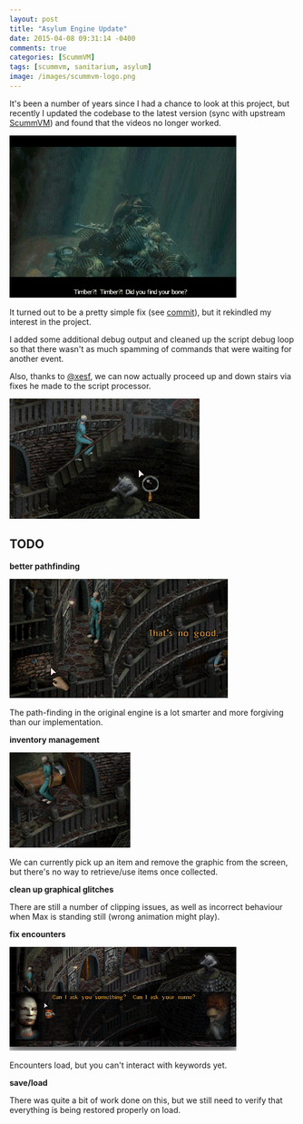 ```yaml
---
layout: post
title: "Asylum Engine Update"
date: 2015-04-08 09:31:14 -0400
comments: true
categories: [ScummVM]
tags: [scummvm, sanitarium, asylum]
image: /images/scummvm-logo.png
---
```


It's been a number of years since I had a chance to look at this project, but recently I updated the codebase to the latest version (sync with upstream [ScummVM](https://github.com/scummvm/scummvm)) and found that the videos no longer worked.

![](/images/20150408-004.png)

It turned out to be a pretty simple fix (see [commit](https://github.com/alexbevi/scummvm/commit/1ed45a5802a7ab9603aa72f8e18196e980657c23)), but it rekindled my interest in the project.

<!-- more -->

I added some additional debug output and cleaned up the script debug loop so that there wasn't as much spamming of commands that were waiting for another event.

Also, thanks to [@xesf](https://github.com/xesf), we can now actually proceed up and down stairs via fixes he made to the script processor.

![](/images/20150408-003.png)

## TODO

**better pathfinding**

![](/images/20150408-001.png)

The path-finding in the original engine is a lot smarter and more forgiving than our implementation.

**inventory management**

![](/images/20150408-002.png)

We can currently pick up an item and remove the graphic from the screen, but there's no way to retrieve/use items once collected.

**clean up graphical glitches**

There are still a number of clipping issues, as well as incorrect behaviour when Max is standing still (wrong animation might play).

**fix encounters**

![](/images/20150408-005.png)

Encounters load, but you can't interact with keywords yet.

**save/load**

There was quite a bit of work done on this, but we still need to verify that everything is being restored properly on load.